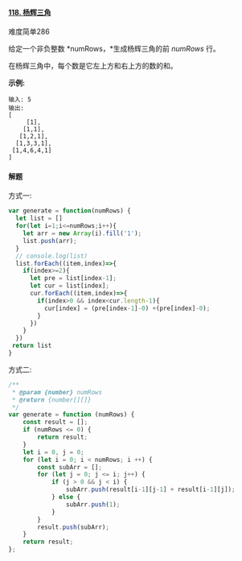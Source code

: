 #### [118. 杨辉三角](https://leetcode-cn.com/problems/pascals-triangle/)

难度简单286

给定一个非负整数 *numRows，*生成杨辉三角的前 *numRows* 行。

在杨辉三角中，每个数是它左上方和右上方的数的和。

**示例:**

```
输入: 5
输出:
[
     [1],
    [1,1],
   [1,2,1],
  [1,3,3,1],
 [1,4,6,4,1]
]
```

#### 解题

方式一:

```js
var generate = function(numRows) {
  let list = []
  for(let i=1;i<=numRows;i++){
    let arr = new Array(i).fill('1');
    list.push(arr);
  }
  // console.log(list)
  list.forEach((item,index)=>{
    if(index>=2){
      let pre = list[index-1];
      let cur = list[index];
      cur.forEach((item,index)=>{
        if(index>0 && index<cur.length-1){
          cur[index] = (pre[index-1]-0) +(pre[index]-0);
        }
      })
    }
  })
 return list
}
```

方式二:

```js
/**
 * @param {number} numRows
 * @return {number[][]}
 */
var generate = function (numRows) {
    const result = [];
    if (numRows <= 0) {
        return result;
    }
    let i = 0, j = 0;
    for (let i = 0; i < numRows; i ++) {
        const subArr = [];
        for (let j = 0; j <= i; j++) {
            if (j > 0 && j < i) {
                subArr.push(result[i-1][j-1] + result[i-1][j]);
            } else {
                subArr.push(1);
            }
        }
        result.push(subArr);
    }
    return result;
};

```

